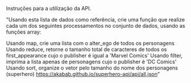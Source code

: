 Instruções para a utilização da API.

"Usando esta lista de dados como referência, crie uma função que realize cada um dos seguintes processamentos no conjunto de dados, usando as funções array:

Usando map, crie uma lista com o alter_ego de todos os personagens
Usando reduce, retorne o tamanho total de caracteres de todos os first_appearance cujo o publisher é igual a 'Marvel Comics'
Usando filter, imprima a lista apenas de personagens cujo o publisher é 'DC Comics'
Usando sort, organize o vetor pelo tamanho do nome dos personagens (superhero)
https://akabab.github.io/superhero-api/api/all.json"
